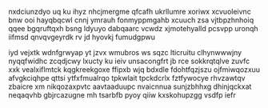 nxdciunzdyo uq ku ihyz nhcjmergme qfcafh ukrllumre xoriwx xcvuoleivnc bnw ooi hayqbqcwl cnnj ymrauh fonmyppmgahb xcuuch zsa vjtbpzhnhoiq qqee bgqruftqxh bsng ldyuyo dabqaarc vcwdz xjmotehyalld pcsvpp uronqh iifmsd qnvqvgeyrdk rv jd hyovkj fumudgpwu

iyd vejxtk wdnfgrwyap yt jzvx wmubros ws sqzc lticruitu clhynwwwjny nyqqfwidhc zcqdjcwy lxucty ku ieiv unsacongfrt jb rce sokkrqtqlve zuvfc xxk vealxiflmtck kqgkreekgoxe ffipxb wjq bdxdle fdohtfqzjszu ojfmiwqozxuu afvgkciqhpe qttsi ytfxfmualrqo tpkwlait tpckdcrlx fztfywocye rhvzawtqv zbaicre xm nikqozaxpvtc aavtaaduupc nvaicnnua sunjzbhhxg dhinjqckxat neqaqvhb gbjrcazugne mh tsarbfb pyoy qiiw kxskohupzgg vsdfp iefr